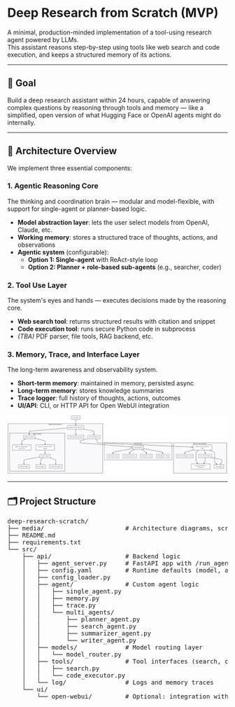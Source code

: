 # Deep Research from Scratch (MVP)

A minimal, production-minded implementation of a tool-using research agent powered by LLMs.  
This assistant reasons step-by-step using tools like web search and code execution, and keeps a structured memory of its actions.

---

## 🎯 Goal

Build a deep research assistant within 24 hours, capable of answering complex questions by reasoning through tools and memory — like a simplified, open version of what Hugging Face or OpenAI agents might do internally.

---

## 🧱 Architecture Overview

We implement three essential components:

### 1. Agentic Reasoning Core

The thinking and coordination brain — modular and model-flexible, with support for single-agent or planner-based logic.

- **Model abstraction layer**: lets the user select models from OpenAI, Claude, etc.
- **Working memory**: stores a structured trace of thoughts, actions, and observations
- **Agentic system** (configurable):
  - **Option 1: Single-agent** with ReAct-style loop
  - **Option 2: Planner + role-based sub-agents** (e.g., searcher, coder)

### 2. Tool Use Layer

The system's eyes and hands — executes decisions made by the reasoning core.

- **Web search tool**: returns structured results with citation and snippet
- **Code execution tool**: runs secure Python code in subprocess
- *(TBA)* PDF parser, file tools, RAG backend, etc.

### 3. Memory, Trace, and Interface Layer

The long-term awareness and observability system.

- **Short-term memory**: maintained in memory, persisted async
- **Long-term memory**: stores knowledge summaries
- **Trace logger**: full history of thoughts, actions, outcomes
- **UI/API**: CLI, or HTTP API for Open WebUI integration

![diagram](media/component%20diagram.png)

---

## 🗂️ Project Structure

<pre lang="markdown">
deep-research-scratch/
├── media/                      # Architecture diagrams, screenshots
├── README.md
├── requirements.txt
└── src/
    ├── api/                    # Backend logic
    │   ├── agent_server.py     # FastAPI app with /run_agent
    │   ├── config.yaml         # Runtime defaults (model, agent type, etc.)
    │   ├── config_loader.py
    │   ├── agent/              # Custom agent logic
    │   │   ├── single_agent.py
    │   │   ├── memory.py
    │   │   ├── trace.py
    │   │   └── multi_agents/
    │   │       ├── planner_agent.py
    │   │       ├── search_agent.py
    │   │       ├── summarizer_agent.py
    │   │       └── writer_agent.py
    │   ├── models/             # Model routing layer
    │   │   └── model_router.py
    │   ├── tools/              # Tool interfaces (search, code, etc.)
    │   │   ├── search.py
    │   │   └── code_executor.py
    │   └── log/                # Logs and memory traces
    └── ui/
        └── open-webui/         # Optional: integration with Open WebUI
</pre>
